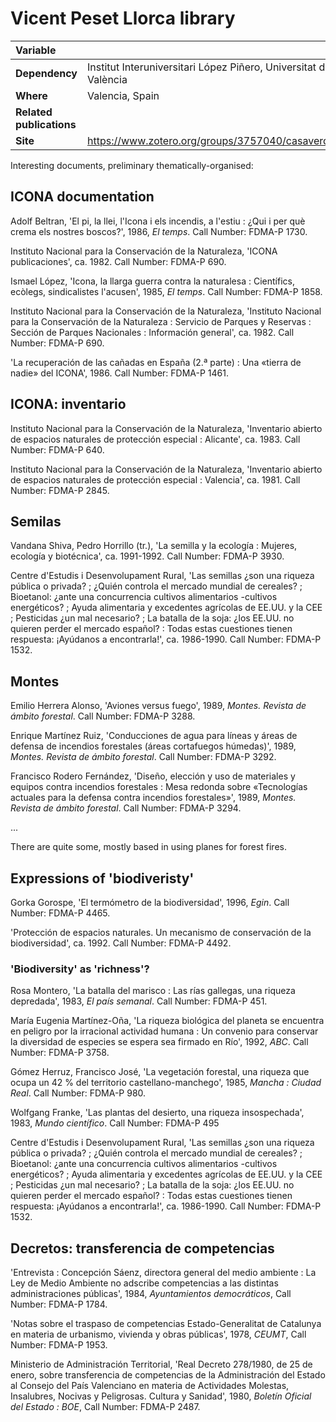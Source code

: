 # Vicent Peset Llorca library

|   Variable     |  |
|:--------------|:-----------|
| **Dependency**				| 	Institut Interuniversitari López Piñero, Universitat de València		 | 
| **Where**				| Valencia, Spain	 | 
| **Related publications**				| 	 | 
| **Site** 					| https://www.zotero.org/groups/3757040/casaverda | 


Interesting documents, preliminary thematically-organised:


## ICONA documentation
Adolf Beltran, 'El pi, la llei, l'Icona i els incendis, a l'estiu : ¿Qui i per què crema els nostres boscos?', 1986, *El temps*. Call Number: FDMA-P 1730.

Instituto Nacional para la Conservación de la Naturaleza, 'ICONA publicaciones', ca. 1982. Call Number: FDMA-P 690.

Ismael López, 'Icona, la llarga guerra contra la naturalesa : Científics, ecòlegs, sindicalistes l'acusen', 1985, *El temps*. Call Number: FDMA-P 1858.

Instituto Nacional para la Conservación de la Naturaleza, 'Instituto Nacional para la Conservación de la Naturaleza : Servicio de Parques y Reservas : Sección de Parques Nacionales : Información general', ca. 1982. Call Number: FDMA-P 690.

'La recuperación de las cañadas en España (2.ª parte) : Una «tierra de nadie» del ICONA', 1986. Call Number: FDMA-P 1461.

## ICONA: inventario
Instituto Nacional para la Conservación de la Naturaleza, 'Inventario abierto de espacios naturales de protección especial : Alicante', ca. 1983. Call Number: FDMA-P 640. 


Instituto Nacional para la Conservación de la Naturaleza, 'Inventario abierto de espacios naturales de protección especial : Valencia', ca. 1981. Call Number: FDMA-P 2845. 

## Semilas
Vandana Shiva, Pedro Horrillo (tr.), 'La semilla y la ecología : Mujeres, ecología y biotécnica', ca. 1991-1992. Call Number: FDMA-P 3930. 

Centre d'Estudis i Desenvolupament Rural, 'Las semillas ¿son una riqueza pública o privada? ; ¿Quién controla el mercado mundial de cereales? ; Bioetanol: ¿ante una concurrencia cultivos alimentarios -cultivos energéticos? ; Ayuda alimentaria y excedentes agrícolas de EE.UU. y la CEE ; Pesticidas ¿un mal necesario? ; La batalla de la soja: ¿los EE.UU. no quieren perder el mercado español? : Todas estas cuestiones tienen respuesta: ¡Ayúdanos a encontrarla!', ca. 1986-1990. Call Number: FDMA-P 1532. 

## Montes
Emilio Herrera Alonso, 'Aviones versus fuego', 1989, *Montes. Revista de ámbito forestal*. Call Number: FDMA-P 3288. 

Enrique Martínez Ruiz, 'Conducciones de agua para líneas y áreas de defensa de incendios forestales (áreas cortafuegos húmedas)', 1989, *Montes. Revista de ámbito forestal*. Call Number: FDMA-P 3292. 

Francisco Rodero Fernández, 'Diseño, elección y uso de materiales y equipos contra incendios forestales : Mesa redonda sobre «Tecnologías actuales para la defensa contra incendios forestales»', 1989, *Montes. Revista de ámbito forestal*. Call Number: FDMA-P 3294.

...

There are quite some, mostly based in using planes for forest fires.

## Expressions of 'biodiveristy'
Gorka Gorospe, 'El termómetro de la biodiversidad', 1996, *Egin*. Call Number: FDMA-P 4465.

'Protección de espacios naturales. Un mecanismo de conservación de la biodiversidad', ca. 1992. Call Number: FDMA-P 4492.

### 'Biodiversity' as 'richness'?
Rosa Montero, 'La batalla del marisco : Las rías gallegas, una riqueza depredada', 1983, *El país semanal*. Call Number: FDMA-P 451.

María Eugenia Martínez-Oña, 'La riqueza biológica del planeta se encuentra en peligro por la irracional actividad humana : Un convenio para conservar la diversidad de especies se espera sea firmado en Río', 1992, *ABC*. Call Number: FDMA-P 3758.

Gómez Herruz, Francisco José, 'La vegetación forestal, una riqueza que ocupa un 42 % del territorio castellano-manchego', 1985, *Mancha : Ciudad Real*. Call Number: FDMA-P 980.

Wolfgang Franke, 'Las plantas del desierto, una riqueza insospechada', 1983, *Mundo científico*. Call Number: FDMA-P 495

Centre d'Estudis i Desenvolupament Rural, 'Las semillas ¿son una riqueza pública o privada? ; ¿Quién controla el mercado mundial de cereales? ; Bioetanol: ¿ante una concurrencia cultivos alimentarios -cultivos energéticos? ; Ayuda alimentaria y excedentes agrícolas de EE.UU. y la CEE ; Pesticidas ¿un mal necesario? ; La batalla de la soja: ¿los EE.UU. no quieren perder el mercado español? : Todas estas cuestiones tienen respuesta: ¡Ayúdanos a encontrarla!', ca. 1986-1990. Call Number: FDMA-P 1532. 

## Decretos: transferencia de competencias

'Entrevista : Concepción Sáenz, directora general del medio ambiente : La Ley de Medio Ambiente no adscribe competencias a las distintas administraciones públicas', 1984, *Ayuntamientos democráticos*, Call Number: FDMA-P 1784. 

'Notas sobre el traspaso de competencias Estado-Generalitat de Catalunya en materia de urbanismo, vivienda y obras públicas', 1978, *CEUMT*, Call Number: FDMA-P 1953.

Ministerio de Administración Territorial, 'Real Decreto 278/1980, de 25 de enero, sobre transferencia de competencias de la Administración del Estado al Consejo del País Valenciano en materia de Actividades Molestas, Insalubres, Nocivas y Peligrosas. Cultura y Sanidad', 1980, *Boletín Oficial del Estado : BOE*, Call Number: FDMA-P 2487. 
